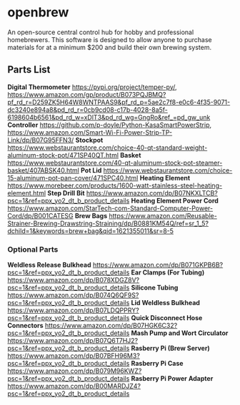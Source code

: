 # openbrew
An open-source central control hub for hobby and professional homebrewers. This software is designed to allow anyone to purchase materials for at a minimum $200 and build their own brewing system.
## Parts List
**Digital Thermometer** https://pypi.org/project/temper-py/, https://www.amazon.com/gp/product/B073PQJBMQ?pf_rd_r=D259ZK5H64W8WNTPAAS9&pf_rd_p=5ae2c7f8-e0c6-4f35-9071-dc3240e894a8&pd_rd_r=0cb9cd08-c17b-4028-8a5f-6198604b6561&pd_rd_w=xDlT3&pd_rd_wg=GngRo&ref_=pd_gw_unk
**Controller** https://github.com/p-doyle/Python-KasaSmartPowerStrip, https://www.amazon.com/Smart-Wi-Fi-Power-Strip-TP-Link/dp/B07G95FFN3/
**Stockpot** https://www.webstaurantstore.com/choice-40-qt-standard-weight-aluminum-stock-pot/471SP40QT.html
**Basket** https://www.webstaurantstore.com/40-qt-aluminum-stock-pot-steamer-basket/407ABSK40.html
**Pot Lid** https://www.webstaurantstore.com/choice-15-aluminum-pot-pan-cover/471SPC40.html
**Heating Element** https://www.morebeer.com/products/1600-watt-stainless-steel-heating-element.html
**Step Drill Bit** https://www.amazon.com/dp/B07NKXLTCB?psc=1&ref=ppx_yo2_dt_b_product_details
**Heating Element Power Cord** https://www.amazon.com/StarTech-com-Standard-Computer-Power-Cord/dp/B001CATESG
**Brew Bags** https://www.amazon.com/Reusable-Strainer-Brewing-Drawstring-Straining/dp/B0881KM54Q/ref=sr_1_5?dchild=1&keywords=brew+bag&qid=1621355011&sr=8-5

### Optional Parts
**Weldless Release Bulkhead** https://www.amazon.com/dp/B071GKPB6B?psc=1&ref=ppx_yo2_dt_b_product_details
**Ear Clamps (For Tubing)** https://www.amazon.com/dp/B078XDGZ8V?psc=1&ref=ppx_yo2_dt_b_product_details
**Silicone Tubing** https://www.amazon.com/dp/B074Q6QF9S?psc=1&ref=ppx_yo2_dt_b_product_details
**Lid Weldless Bulkhead** https://www.amazon.com/dp/B07LDQPPRY?psc=1&ref=ppx_yo2_dt_b_product_details
**Quick Disconnect Hose Connectors** https://www.amazon.com/dp/B07HGK6C32?psc=1&ref=ppx_yo2_dt_b_product_details
**Mash Pump and Wort Circulator** https://www.amazon.com/dp/B07Q6T7HJ2?psc=1&ref=ppx_yo2_dt_b_product_details
**Rasberry Pi (Brew Server)** https://www.amazon.com/dp/B07BFH96M3?psc=1&ref=ppx_yo2_dt_b_product_details
**Rasberry Pi Case** https://www.amazon.com/dp/B079M96KWZ?psc=1&ref=ppx_yo2_dt_b_product_details
**Rasberry Pi Power Adapter** https://www.amazon.com/dp/B00MARDJZ4?psc=1&ref=ppx_yo2_dt_b_product_details
